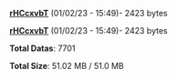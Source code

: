[**rHCcxvbT**](/data/rHCcxvbT.txt) (01/02/23 - 15:49)- 2423 bytes

[**rHCcxvbT**](/data/rHCcxvbT.txt) (01/02/23 - 15:49)- 2423 bytes

**Total Datas**: 7701

**Total Size**: 51.02 MB / 51.0 MB